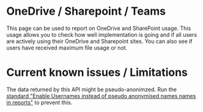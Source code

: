 # OneDrive / Sharepoint / Teams

This page can be used to report on OneDrive and SharePoint usage. This usage allows you to check how well implementation is going and if all users are actively using their OneDrive and Sharepoint sites. You can also see if users have received maximum file usage or not.
# Current known issues / Limitations

The data returned by this API might be pseudo-anonimzed. Run the [standard "Enable Usernames instead of pseudo anonymised names names in reports"](\TenantAdministration\Standards.md) to prevent this.
